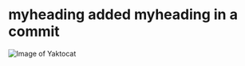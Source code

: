 # myheading added myheading in a commit

![Image of Yaktocat](https://octodex.github.com/images/yaktocat.png)
